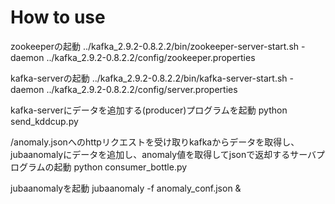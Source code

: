 # How to use
zookeeperの起動
../kafka_2.9.2-0.8.2.2/bin/zookeeper-server-start.sh -daemon ../kafka_2.9.2-0.8.2.2/config/zookeeper.properties

kafka-serverの起動
../kafka_2.9.2-0.8.2.2/bin/kafka-server-start.sh -daemon ../kafka_2.9.2-0.8.2.2/config/server.properties

kafka-serverにデータを追加する(producer)プログラムを起動
python send_kddcup.py

/anomaly.jsonへのhttpリクエストを受け取りkafkaからデータを取得し、jubaanomalyにデータを追加し、anomaly値を取得してjsonで返却するサーバプログラムの起動
python consumer_bottle.py

jubaanomalyを起動
jubaanomaly -f anomaly_conf.json &